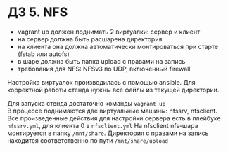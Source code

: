 # ДЗ 5. NFS #
* vagrant up должен поднимать 2 виртуалки: сервер и клиент
* на сервер должна быть расшарена директория
* на клиента она должна автоматически монтироваться при старте (fstab или autofs)
* в шаре должна быть папка upload с правами на запись
* требования для NFS: NFSv3 по UDP, включенный firewall

Настройка виртуалок производилась с помощью ansible. Для корректной работы стенда нужны все файлы из текущей директории.

Для запуска стенда достаточно команды `vagrant up`  
В процессе поднимаются две виртуальные машины: nfssrv, nfsclient.  
Все произведенные действия для настройки сервера есть в плейбуке `nfssrv.yml`, для клиента 0 в `nfsclient.yml`
На nfsclient nfs-шара монтируется в папку `/mnt/share`.
Директория с правами на запись находится соответственно по пути `/mnt/share/upload`